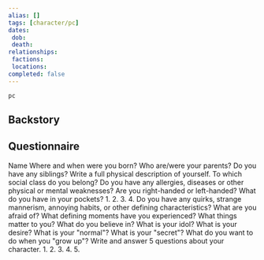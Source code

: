```yaml
---
alias: []
tags: [character/pc]
dates:
 dob: 
 death: 
relationships:
 factions: 
 locations:
completed: false
---
```

```RpgManager
pc
```

## Backstory

## Questionnaire
Name
Where and when were you born?
Who are/were your parents?
Do you have any siblings?
Write a full physical description of yourself.
To which social class do you belong?
Do you have any allergies, diseases or other physical or mental weaknesses?
Are you right-handed or left-handed?
What do you have in your pockets?
 1. 
 2. 
 3. 
 4. 
Do you have any quirks, strange mannerism, annoying habits, or other defining characteristics?
What are you afraid of?
What defining moments have you experienced?
What things matter to you?
What do you believe in?
What is your idol?
What is your desire?
What is your "normal"?
What is your "secret"?
What do you want to do when you "grow up"?
Write and answer 5 questions about your character.
 1. 
 2. 
 3. 
 4. 
 5. 